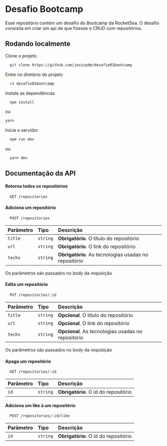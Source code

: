 
# Desafio Bootcamp
Esse repositório contém um desafio do Bootcamp da RocketSea. O desafio consistia em criar um api de que fizesse o CRUD com repositórios.

## Rodando localmente

Clone o projeto

```bash
  git clone https://github.com/jovicpdm/desafio01bootcamp
```

Entre no diretório do projeto

```bash
  cd desafio01bootcamp
```

Instale as dependências

```bash
  npm install
```

ou

```bash
yarn
```

Inicie o servidor

```bash
  npm run dev
```

ou 

```bash
  yarn dev
```

## Documentação da API

#### Retorna todos os repositórios

```http
  GET /repositories
```

#### Adiciona um repositório

```http
  POST /repositories
```


| Parâmetro   | Tipo       | Descrição                                   |
| :---------- | :--------- | :------------------------------------------ |
| `title`      | `string` | **Obrigatório**. O título do repositório |
| `url`      | `string` | **Obrigatório**. O link do repositório |
| `techs`      | `string` | **Obrigatório**. As tecnologias usadas no repositório



Os parâmetros são passados no body da requisição

#### Edita um repositório

```http
  PUT /repositories/:id
```


| Parâmetro   | Tipo       | Descrição                                   |
| :---------- | :--------- | :------------------------------------------ |
| `title`      | `string` | **Opcional**. O título do repositório |
| `url`      | `string` | **Opcional**. O link do repositório |
| `techs`      | `string` | **Opcional**. As tecnologias usadas no repositório



Os parâmetros são passados no body da requisição


#### Apaga um repositório

```http
  GET /repositories/:id
```

| Parâmetro   | Tipo       | Descrição                                   |
| :---------- | :--------- | :------------------------------------------ |
| `id`      | `string` | **Obrigatório**. O id do repositório |

#### Adiciona um like à um repositório

```http
  POST /repositories/:id/like
```

| Parâmetro   | Tipo       | Descrição                                   |
| :---------- | :--------- | :------------------------------------------ |
| `id`      | `string` | **Obrigatório**. O id do repositório |
